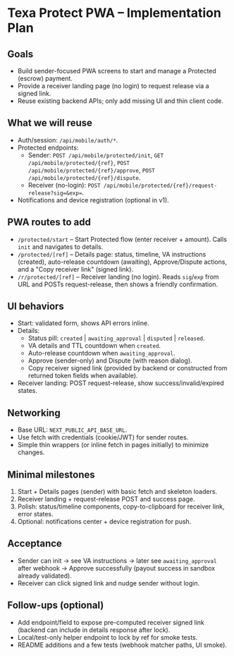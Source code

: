 # Texa Protect PWA – Implementation Plan

## Goals

- Build sender-focused PWA screens to start and manage a Protected (escrow) payment.
- Provide a receiver landing page (no login) to request release via a signed link.
- Reuse existing backend APIs; only add missing UI and thin client code.

## What we will reuse

- Auth/session: `/api/mobile/auth/*`.
- Protected endpoints:
  - Sender: `POST /api/mobile/protected/init`, `GET /api/mobile/protected/{ref}`, `POST /api/mobile/protected/{ref}/approve`, `POST /api/mobile/protected/{ref}/dispute`.
  - Receiver (no-login): `POST /api/mobile/protected/{ref}/request-release?sig=&exp=`.
- Notifications and device registration (optional in v1).

## PWA routes to add

- `/protected/start` – Start Protected flow (enter receiver + amount). Calls `init` and navigates to details.
- `/protected/[ref]` – Details page: status, timeline, VA instructions (created), auto-release countdown (awaiting), Approve/Dispute actions, and a "Copy receiver link" (signed link).
- `/r/protected/[ref]` – Receiver landing (no login). Reads `sig`/`exp` from URL and POSTs request-release, then shows a friendly confirmation.

## UI behaviors

- Start: validated form, shows API errors inline.
- Details:
  - Status pill: `created` | `awaiting_approval` | `disputed` | `released`.
  - VA details and TTL countdown when `created`.
  - Auto-release countdown when `awaiting_approval`.
  - Approve (sender-only) and Dispute (with reason dialog).
  - Copy receiver signed link (provided by backend or constructed from returned token fields when available).
- Receiver landing: POST request-release, show success/invalid/expired states.

## Networking

- Base URL: `NEXT_PUBLIC_API_BASE_URL`.
- Use fetch with credentials (cookie/JWT) for sender routes.
- Simple thin wrappers (or inline fetch in pages initially) to minimize changes.

## Minimal milestones

1) Start + Details pages (sender) with basic fetch and skeleton loaders.
2) Receiver landing + request-release POST and success page.
3) Polish: status/timeline components, copy-to-clipboard for receiver link, error states.
4) Optional: notifications center + device registration for push.

## Acceptance

- Sender can init → see VA instructions → later see `awaiting_approval` after webhook → Approve successfully (payout success in sandbox already validated).
- Receiver can click signed link and nudge sender without login.

## Follow-ups (optional)

- Add endpoint/field to expose pre-computed receiver signed link (backend can include in details response after lock).
- Local/test-only helper endpoint to lock by ref for smoke tests.
- README additions and a few tests (webhook matcher paths, UI smoke).
